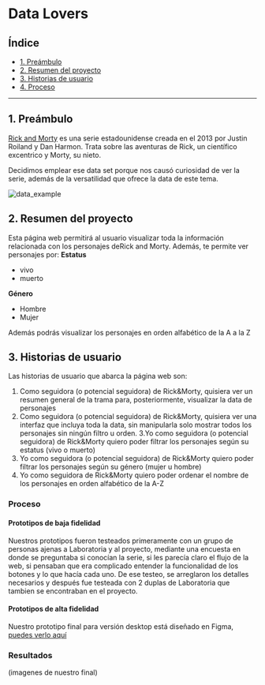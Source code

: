 # Data Lovers

## Índice

* [1. Preámbulo](#1-preámbulo)
* [2. Resumen del proyecto](#2-resumen-del-proyecto)
* [3. Historias de usuario](#3-historias-de-usuario)
* [4. Proceso](#4-proceso)

***

## 1. Preámbulo

[Rick and Morty](https://rickandmorty.com/) es una serie estadounidense creada en el 2013 por Justin Roiland y Dan Harmon.
Trata sobre las aventuras de Rick, un científico excentrico y Morty, su nieto. 

Decidimos emplear ese data set porque nos causó curiosidad de ver la serie, además de la versatilidad que ofrece la data de este tema. 

![data_example]()

## 2. Resumen del proyecto
Esta página web permitirá al usuario visualizar toda la información relacionada con los personajes deRick and Morty. 
Además, te permite ver personajes por:
**Estatus**
- vivo 
- muerto

**Género**
- Hombre
- Mujer

Además podrás visualizar los personajes en orden alfabético de la A a la Z


## 3. Historias de usuario

Las historias de usuario que abarca la página web son:
1. Como seguidora (o potencial seguidora) de Rick&Morty, quisiera ver un resumen general de la trama para, posteriormente, visualizar la data de personajes
2. Como seguidora (o potencial seguidora) de Rick&Morty, quisiera ver una interfaz que incluya toda la data, sin manipularla solo mostrar todos los personajes sin ningún filtro u orden.
3.Yo como seguidora (o potencial seguidora) de Rick&Morty quiero poder filtrar los personajes según su estatus (vivo o muerto)
4. Yo como seguidora (o potencial seguidora) de Rick&Morty quiero poder filtrar los personajes según su género (mujer u hombre)
5. Yo como seguidora de Rick&Morty quiero poder ordenar el nombre de los personajes en orden alfabético de la A-Z



### Proceso
#### Prototipos de baja fidelidad
Nuestros prototipos fueron testeados primeramente con un grupo de personas ajenas a Laboratoria y al proyecto, mediante una encuesta en donde se preguntaba si conocían la serie, si les parecía claro el flujo de la web, si pensaban que era complicado entender la funcionalidad de los botones y lo que hacía cada uno. De ese testeo, se arreglaron los detalles necesarios y después fue testeada con 2 duplas de Laboratoria que tambien se encontraban en el proyecto. 

#### Prototipos de alta fidelidad
Nuestro prototipo final para versión desktop está diseñado en Figma,  [puedes verlo aquí](https://www.figma.com/file/rmiMSJjHgkZPMUMm5oX3yW/Rick%26Morty?node-id=0%3A1)

### Resultados
(imagenes de nuestro final)